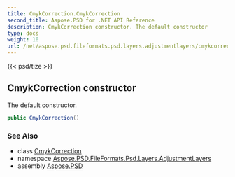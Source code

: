 ```yaml
---
title: CmykCorrection.CmykCorrection
second_title: Aspose.PSD for .NET API Reference
description: CmykCorrection constructor. The default constructor
type: docs
weight: 10
url: /net/aspose.psd.fileformats.psd.layers.adjustmentlayers/cmykcorrection/cmykcorrection/
---
```

{{< psd/tize >}}
## CmykCorrection constructor

The default constructor.

```csharp
public CmykCorrection()
```

### See Also

* class [CmykCorrection](../)
* namespace [Aspose.PSD.FileFormats.Psd.Layers.AdjustmentLayers](../../cmykcorrection/)
* assembly [Aspose.PSD](../../../)


